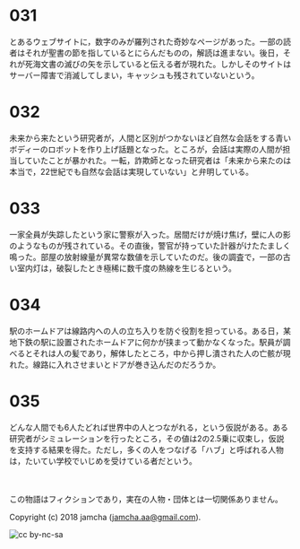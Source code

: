 # 031

とあるウェブサイトに，数字のみが羅列された奇妙なページがあった。一部の読者はそれが聖書の節を指しているとにらんだものの，解読は進まない。後日，それが死海文書の滅びの矢を示していると伝える者が現れた。しかしそのサイトはサーバー障害で消滅してしまい，キャッシュも残されていないという。  

# 032

未来から来たという研究者が，人間と区別がつかないほど自然な会話をする青いボディーのロボットを作り上げ話題となった。ところが，会話は実際の人間が担当していたことが暴かれた。一転，詐欺師となった研究者は「未来から来たのは本当で，22世紀でも自然な会話は実現していない」と弁明している。  

# 033

一家全員が失踪したという家に警察が入った。居間だけが焼け焦げ，壁に人の影のようなものが残されている。その直後，警官が持っていた計器がけたたましく鳴った。部屋の放射線量が異常な数値を示していたのだ。後の調査で，一部の古い室内灯は，破裂したとき極稀に数千度の熱線を生じるという。  

# 034

駅のホームドアは線路内への人の立ち入りを防ぐ役割を担っている。ある日，某地下鉄の駅に設置されたホームドアに何かが挟まって動かなくなった。駅員が調べるとそれは人の髪であり，解体したところ，中から押し潰された人の亡骸が現れた。線路に入れさせまいとドアが巻き込んだのだろうか。  

# 035

どんな人間でも6人たどれば世界中の人とつながれる，という仮説がある。ある研究者がシミュレーションを行ったところ，その値は2の2.5乗に収束し，仮説を支持する結果を得た。ただし，多くの人をつなげる「ハブ」と呼ばれる人物は，たいてい学校でいじめを受けている者だという。  

<br>  
<br>  
この物語はフィクションであり，実在の人物・団体とは一切関係ありません。  

Copyright (c) 2018 jamcha (jamcha.aa@gmail.com).  

![cc by-nc-sa](http://i.creativecommons.org/l/by-nc-sa/4.0/88x31.png)